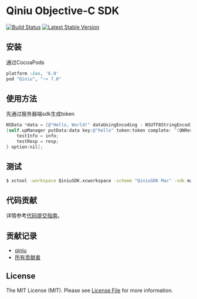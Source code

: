 # Qiniu Objective-C SDK

[![Build Status](https://travis-ci.org/qiniu/objective-c-sdk.svg?branch=master)](https://travis-ci.org/qiniu/objective-c-sdk)
[![Latest Stable Version](https://badge.fury.io/co/Qiniu.png)](https://github.com/qiniu/objective-c-sdk/releases)

## 安装

通过CocoaPods

``` ruby
platform :ios, '6.0'
pod "Qiniu", "~> 7.0"
```


## 使用方法

先通过服务器端sdk生成token
``` objective-c
NSData *data = [@"Hello, World!" dataUsingEncoding : NSUTF8StringEncoding];
[self.upManager putData:data key:@"hello" token:token complete: ^(QNResponseInfo *info, NSString *key, NSDictionary *resp) {
    testInfo = info;
    testResp = resp;
} option:nil];

```


## 测试

``` bash
$ xctool -workspace QiniuSDK.xcworkspace -scheme "QiniuSDK Mac" -sdk macosx -configuration Release test -test-sdk macosx
```


## 代码贡献

详情参考[代码提交指南](https://github.com/qiniu/objective-c-sdk/blob/master/CONTRIBUTING.md)。

## 贡献记录

- [qiniu](https://github.com/qiniusdk)
- [所有贡献者](https://github.com/qiniu/objective-c-sdk/contributors)


## License

The MIT License (MIT). Please see [License File](https://github.com/qiniu/objective-c-sdk/blob/master/LICENSE) for more information.
